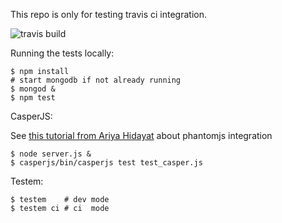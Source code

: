This repo is only for testing travis ci integration.

![travis build](https://api.travis-ci.org/mwager/travis_test.png)

Running the tests locally:

    $ npm install
    # start mongodb if not already running
    $ mongod &
    $ npm test

CasperJS:

See [this tutorial from Ariya Hidayat](http://ariya.ofilabs.com/2012/03/phantomjs-and-travis-ci.html) about phantomjs integration

    $ node server.js &
    $ casperjs/bin/casperjs test test_casper.js

Testem:

    $ testem    # dev mode
    $ testem ci # ci  mode
